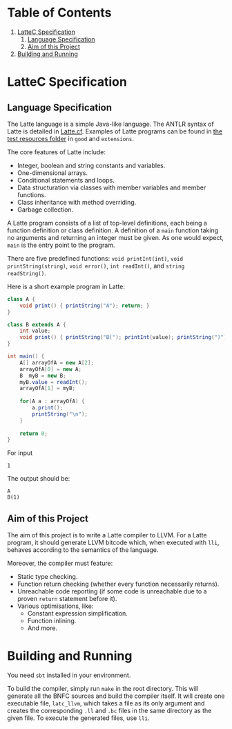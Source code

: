 # Table of Contents

1. [LatteC Specification](#lattec-specification)
   1. [Language Specification](#language-specification)
   2. [Aim of this Project](#aim-of-this-project)
2. [Building and Running](#building-and-running)

# LatteC Specification

## Language Specification

The Latte language is a simple Java-like language. The ANTLR syntax of Latte is detailed in [Latte.cf](src/main/resources/Latte.g4). Examples of Latte programs can be found in [the test resources folder](src/test/resources) in `good` and `extensions`.

The core features of Latte include:
- Integer, boolean and string constants and variables.
- One-dimensional arrays.
- Conditional statements and loops.
- Data structuration via classes with member variables and member functions.
- Class inheritance with method overriding.
- Garbage collection.

A Latte program consists of a list of top-level definitions, each being a function definition or class definition. A definition of a `main` function taking no arguments and returning an integer must be given. As one would expect, `main` is the entry point to the program.

There are five predefined functions: `void printInt(int)`, `void printString(string)`, `void error()`, `int readInt()`, and `string readString()`.

Here is a short example program in Latte:
```java
class A {
    void print() { printString("A"); return; }
}

class B extends A {
    int value;
    void print() { printString("B("); printInt(value); printString(")"); return; }
}

int main() {
    A[] arrayOfA = new A[2];
    arrayOfA[0] = new A;
    B  myB = new B;
    myB.value = readInt();
    arrayOfA[1] = myB;
    
    for(A a : arrayOfA) {
        a.print();
        printString("\n");
    }
    
    return 0;
}
```

For input
```
1
```

The output should be:
```
A
B(1)
```

## Aim of this Project

The aim of this project is to write a Latte compiler to LLVM. For a Latte program, it should generate LLVM bitcode which, when executed with `lli`, behaves according to the semantics of the language.

Moreover, the compiler must feature:
- Static type checking.
- Function return checking (whether every function necessarily returns).
- Unreachable code reporting (if some code is unreachable due to a proven `return` statement before it).
- Various optimisations, like:
   - Constant expression simplification.
   - Function inlining.
   - And more.

# Building and Running

You need `sbt` installed in your environment.

To build the compiler, simply run `make` in the root directory. This will generate all the BNFC sources and build the compiler itself. It will create one executable file, `latc_llvm`, which takes a file as its only argument and creates the corresponding `.ll` and `.bc` files in the same directory as the given file. To execute the generated files, use `lli`.
